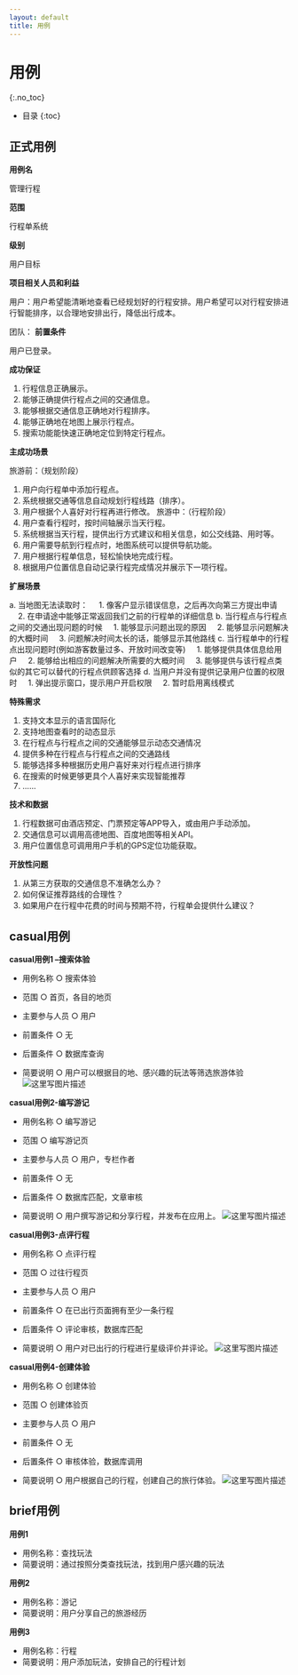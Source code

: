 ```yaml
---
layout: default
title: 用例
---
```


# 用例
{:.no_toc}

* 目录
{:toc}

## 正式用例

**用例名**

管理行程

**范围**

行程单系统

**级别**

用户目标

**项目相关人员和利益**

用户：用户希望能清晰地查看已经规划好的行程安排。用户希望可以对行程安排进行智能排序，以合理地安排出行，降低出行成本。

团队：
**前置条件**

用户已登录。

**成功保证**

1. 行程信息正确展示。
2. 能够正确提供行程点之间的交通信息。
3. 能够根据交通信息正确地对行程排序。
4. 能够正确地在地图上展示行程点。
5. 搜索功能能快速正确地定位到特定行程点。

**主成功场景**

旅游前：（规划阶段）
1. 用户向行程单中添加行程点。
2. 系统根据交通等信息自动规划行程线路（排序）。
3. 用户根据个人喜好对行程再进行修改。
旅游中：（行程阶段）
1. 用户查看行程时，按时间轴展示当天行程。
2. 系统根据当天行程，提供出行方式建议和相关信息，如公交线路、用时等。
3. 用户需要导航到行程点时，地图系统可以提供导航功能。
4. 用户根据行程单信息，轻松愉快地完成行程。
5. 根据用户位置信息自动记录行程完成情况并展示下一项行程。

**扩展场景**

a. 当地图无法读取时：
&nbsp;&nbsp;&nbsp;&nbsp;1. 像客户显示错误信息，之后再次向第三方提出申请
&nbsp;&nbsp;&nbsp;&nbsp;2. 在申请途中能够正常返回我们之前的行程单的详细信息
b. 当行程点与行程点之间的交通出现问题的时候
&nbsp;&nbsp;&nbsp;&nbsp;1.  能够显示问题出现的原因
&nbsp;&nbsp;&nbsp;&nbsp;2. 能够显示问题解决的大概时间
&nbsp;&nbsp;&nbsp;&nbsp;3. 问题解决时间太长的话，能够显示其他路线
c. 当行程单中的行程点出现问题时(例如游客数量过多、开放时间改变等)
&nbsp;&nbsp;&nbsp;&nbsp;1. 能够提供具体信息给用户
&nbsp;&nbsp;&nbsp;&nbsp;2. 能够给出相应的问题解决所需要的大概时间
&nbsp;&nbsp;&nbsp;&nbsp;3. 能够提供与该行程点类似的其它可以替代的行程点供顾客选择
d. 当用户并没有提供记录用户位置的权限时
&nbsp;&nbsp;&nbsp;&nbsp;1. 弹出提示窗口，提示用户开启权限
&nbsp;&nbsp;&nbsp;&nbsp;2. 暂时启用离线模式


**特殊需求**

1. 支持文本显示的语言国际化
2. 支持地图查看时的动态显示
3. 在行程点与行程点之间的交通能够显示动态交通情况
4. 提供多种在行程点与行程点之间的交通路线
5. 能够选择多种根据历史用户喜好来对行程点进行排序
6. 在搜索的时候更够更具个人喜好来实现智能推荐
7. ......

**技术和数据**

1. 行程数据可由酒店预定、门票预定等APP导入，或由用户手动添加。
2. 交通信息可以调用高德地图、百度地图等相关API。
3. 用户位置信息可调用用户手机的GPS定位功能获取。

**开放性问题**

1. 从第三方获取的交通信息不准确怎么办？
2. 如何保证推荐路线的合理性？
3. 如果用户在行程中花费的时间与预期不符，行程单会提供什么建议？


## casual用例


**casual用例1 –搜索体验**

 - 用例名称
○	搜索体验

 - 范围
○	首页，各目的地页

 - 主要参与人员
○	用户

 - 前置条件
○	无

 - 后置条件
○	数据库查询

 - 简要说明
○	用户可以根据目的地、感兴趣的玩法等筛选旅游体验
![这里写图片描述](http://img.blog.csdn.net/20180419233355209?watermark/2/text/aHR0cDovL2Jsb2cuY3Nkbi5uZXQvcXFfMzgxMjEzMDA=/font/5a6L5L2T/fontsize/400/fill/I0JBQkFCMA==/dissolve/70/gravity/SouthEast)


**casual用例2-编写游记**

 - 用例名称
○	编写游记

 - 范围
○	编写游记页

 - 主要参与人员
○	用户，专栏作者

 - 前置条件
○	无

 - 后置条件
○	数据库匹配，文章审核

 - 简要说明
○	用户撰写游记和分享行程，并发布在应用上。
![这里写图片描述](http://img.blog.csdn.net/20180419233525470?watermark/2/text/aHR0cDovL2Jsb2cuY3Nkbi5uZXQvcXFfMzgxMjEzMDA=/font/5a6L5L2T/fontsize/400/fill/I0JBQkFCMA==/dissolve/70/gravity/SouthEast)

**casual用例3-点评行程**

 - 用例名称
○	点评行程

 - 范围
○	过往行程页

 - 主要参与人员
○	用户

 - 前置条件
○  在已出行页面拥有至少一条行程

 - 后置条件
○  评论审核，数据库匹配

 - 简要说明
○	用户对已出行的行程进行星级评价并评论。
![这里写图片描述](http://img.blog.csdn.net/20180420172006226?watermark/2/text/aHR0cDovL2Jsb2cuY3Nkbi5uZXQvd2VpeGluXzM2OTQyOTU4/font/5a6L5L2T/fontsize/400/fill/I0JBQkFCMA==/dissolve/70/gravity/SouthEast)

**casual用例4-创建体验**

 - 用例名称
○	创建体验

 - 范围
○	创建体验页

 - 主要参与人员
○	用户

 - 前置条件
○  无

 - 后置条件
○  审核体验，数据库调用

 - 简要说明
○	用户根据自己的行程，创建自己的旅行体验。
![这里写图片描述](http://img.blog.csdn.net/20180420172347584?watermark/2/text/aHR0cDovL2Jsb2cuY3Nkbi5uZXQvd2VpeGluXzM2OTQyOTU4/font/5a6L5L2T/fontsize/400/fill/I0JBQkFCMA==/dissolve/70/gravity/SouthEast)

## brief用例
**用例1**

- 用例名称：查找玩法
- 简要说明：通过按照分类查找玩法，找到用户感兴趣的玩法

**用例2**

- 用例名称：游记
- 简要说明：用户分享自己的旅游经历


**用例3**

- 用例名称：行程
- 简要说明：用户添加玩法，安排自己的行程计划

